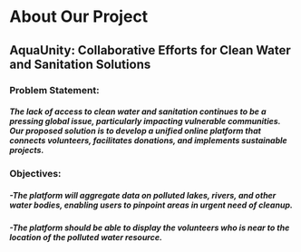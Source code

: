 # About Our Project 
## AquaUnity: Collaborative Efforts for Clean Water and Sanitation Solutions
### Problem Statement:
##### The lack of access to clean water and sanitation continues to be a pressing global issue, particularly impacting vulnerable communities. Our proposed solution is to develop a unified online platform that connects volunteers, facilitates donations, and implements sustainable projects. 
### Objectives:
##### -The platform will aggregate data on polluted lakes, rivers, and other water bodies, enabling users to pinpoint areas in urgent need of cleanup.
##### -The platform should be able to display the volunteers who is near to the location of the polluted water resource.






